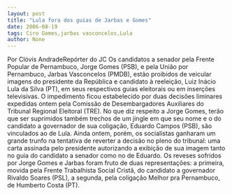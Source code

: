 ```yaml
---
layout: post
title: "Lula fora dos guias de Jarbas e Gomes"
date: 2006-08-19
tags: Ciro Gomes,jarbas vasconcelos,Lula
author: None
---
```

Por Clóvis AndradeRepórter do JC
Os candidatos a senador pela Frente Popular de Pernambuco, Jorge Gomes (PSB), e pela União por Pernambuco, Jarbas Vasconcelos (PMDB), estão proibidos de veicular imagens do presidente da República e candidato à reeleição, Luiz Inácio Lula da Silva (PT), em seus respectivos guias eleitorais ou em inserções televisivas. 
O impedimento ficou estabelecido por duas decisões liminares expedidas ontem pela Comissão de Desembargadores Auxiliares do Tribunal Regional Eleitoral (TRE). 
No que diz respeito a Jorge Gomes, terão que ser suprimidos também trechos de um jingle em que seu nome e o do candidato a governador de sua coligação, Eduardo Campos (PSB), são vinculados ao de Lula. 
Ainda ontem, porém, os socialistas ganharam um grande trunfo na tentativa de reverter a decisão no pleno do tribunal: uma carta assinada pelo presidente autorizando a exibição de sua imagem tanto no guia do candidato a senador como no de Eduardo. 
Os reveses sofridos por Jorge Gomes e Jarbas foram fruto de duas representações: a primeira, movida pela Frente Trabalhista Social Cristã, do candidato a governador Rivaldo Soares (PSL), a segunda, pela coligação Melhor pra Pernambuco, de Humberto Costa (PT). 